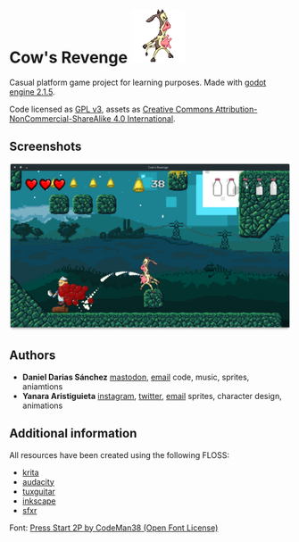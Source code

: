 # Cow's Revenge ![](Sprites/Charasets/Player/idle/player_idle1.png)

Casual platform game project for learning purposes. Made with [godot engine 2.1.5](https://godotengine.org/).

Code licensed as [GPL v3](LICENSE_CODE), assets as [Creative Commons Attribution-NonCommercial-ShareAlike 4.0 International](https://creativecommons.org/licenses/by-nc-sa/4.0/).

## Screenshots

![](Screenshots/2.png)

## Authors
  - **Daniel Darias Sánchez** [mastodon](https://mastodon.social/@darias), [email](dariasteam94@gmail.com)
      code, music, sprites, aniamtions
  - **Yanara Aristiguieta** [instagram](https://www.instagram.com/yanaronna/), [twitter](twitter.com/yanaronna), [email](needafreefall-@hotmail.com)
      sprites, character design, animations

## Additional information
All resources have been created using the following FLOSS:

- [krita](https://krita.org/en/)
- [audacity](http://www.audacityteam.org/)
- [tuxguitar](http://tuxguitar.com.ar/)
- [inkscape](https://inkscape.org/en/)
- [sfxr](http://www.drpetter.se/project_sfxr.html)

Font: [Press Start 2P by CodeMan38 (Open Font License)](https://fonts.google.com/specimen/Press+Start+2P?selection.family=Press+Start+2P)


